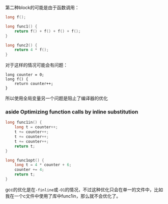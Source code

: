 第二种block的可能是由于函数调用：

```c
long f();

long func1() {
    return f() + f() + f() + f();
}

long func2() {
    return 4 * f();
}
```

对于这样的情况可能会有问题：

```
long counter = 0;
long f() {
    return counter++;
}
```

所以使用全局变量另一个问题是阻止了编译器的优化

### aside Optimizing function calls by inline substitution

```c 
long func1in() {
    long t = counter++;
    t += counter++;   
    t += counter++;
    t += counter++;
    return t;
}

long func1opt() {
    long t = 4 * counter + 6;
    counter += 4;
    return t;
}
```

gcc的优化是在`-finline`或`-O1`的情况，不过这种优化只会在单一的文件中，比如我在一个c文件中使用了库中func1in，那么就不会优化了。


